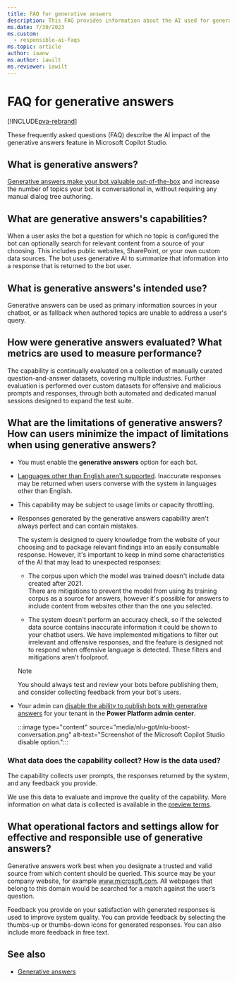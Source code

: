 ```yaml
---
title: FAQ for generative answers
description: This FAQ provides information about the AI used for generative answers in Microsoft Copilot Studio. It includes key considerations and details about how the AI is used, how it is tested and evaluated, and any specific limitations.
ms.date: 7/30/2023
ms.custom: 
  - responsible-ai-faqs
ms.topic: article
author: iaanw
ms.author: iawilt
ms.reviewer: iawilt
---
```


# FAQ for generative answers

[!INCLUDE[pva-rebrand](includes/pva-rebrand.md)]

These frequently asked questions (FAQ) describe the AI impact of the generative answers feature in Microsoft Copilot Studio.

## What is generative answers?
[Generative answers make your bot valuable out-of-the-box](nlu-boost-conversations.md) and increase the number of topics your bot is conversational in, without requiring any manual dialog tree authoring. 

## What are generative answers's capabilities? 
When a user asks the bot a question for which no topic is configured the bot can optionally search for relevant content from a source of your choosing. This includes public websites, SharePoint, or your own custom data sources. The bot uses generative AI to summarize that information into a response that is returned to the bot user. 

## What is generative answers's intended use?
Generative answers can be used as primary information sources in your chatbot, or as fallback when authored topics are unable to address a user's query.

## How were generative answers evaluated? What metrics are used to measure performance?
The capability is continually evaluated on a collection of manually curated question-and-answer datasets, covering multiple industries. 
Further evaluation is performed over custom datasets for offensive and malicious prompts and responses, through both automated and dedicated manual sessions designed to expand the test suite.

## What are the limitations of generative answers? How can users minimize the impact of limitations when using generative answers?
- You must enable the **generative answers** option for each bot.

- [Languages other than English aren't supported](authoring-language-support.md). Inaccurate responses may be returned when users converse with the system in languages other than English.

- This capability may be subject to usage limits or capacity throttling.

- Responses generated by the generative answers capability aren't always perfect and can contain mistakes. 

  The system is designed to query knowledge from the website of your choosing and to package relevant findings into an easily consumable response. However, it's important to keep in mind some characteristics of the AI that may lead to unexpected responses:

  - The corpus upon which the model was trained doesn't include data created after 2021.  
    There are mitigations to prevent the model from using its training corpus as a source for answers, however it's possible for answers to include content from websites other than the one you selected. 

  - The system doesn't perform an accuracy check, so if the selected data source contains inaccurate information it could be shown to your chatbot users. We have implemented mitigations to filter out irrelevant and offensive responses, and the feature is designed not to respond when offensive language is detected. These filters and mitigations aren't foolproof.  

  > [!NOTE]
  > You should always test and review your bots before publishing them, and consider collecting feedback from your bot's users.

- Your admin can [disable the ability to publish bots with generative answers](security-and-governance.md) for your tenant in the **Power Platform admin center**. 

  :::image type="content" source="media/nlu-gpt/nlu-boost-conversation.png" alt-text="Screenshot of the Microsoft Copilot Studio disable option.":::

### What data does the capability collect? How is the data used?
The capability collects user prompts, the responses returned by the system, and any feedback you provide. 

We use this data to evaluate and improve the quality of the capability. More information on what data is collected is available in the [preview terms](https://go.microsoft.com/fwlink/?linkid=2189520). 

## What operational factors and settings allow for effective and responsible use of generative answers?
Generative answers work best when you designate a trusted and valid source from which content should be queried. This source may be your company website, for example www.microsoft.com. All webpages that belong to this domain would be searched for a match against the user’s question.

Feedback you provide on your satisfaction with generated responses is used to improve system quality. You can provide feedback by selecting the thumbs-up or thumbs-down icons for generated responses. You can also include more feedback in free text.

## See also

- [Generative answers](nlu-boost-conversations.md)
